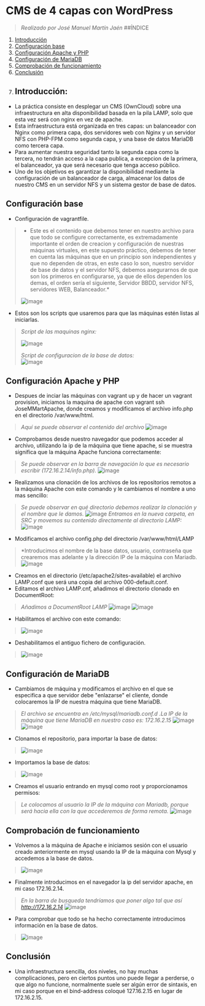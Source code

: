 
# CMS de 4 capas con WordPress
>*Realizado por José Manuel Martín Jaén*
>##ÍNDICE
  1. [Introducción](#introducción)
  2. [Configuración base](#configuración-base)
  3. [Configuración Apache y PHP](#configuración-apache-y-php)
  4. [Configuración de MariaDB](#configuración-de-mariadb)
  5. [Comprobación de funcionamiento](#comprobación-de-funcionamiento)
  6. [Conclusión](#conclusión)
  7. ## Introducción: 
+ La práctica consiste en desplegar un CMS (OwnCloud) sobre una infraestructura en alta disponibilidad basada en la pila LAMP, solo que esta vez será con nginx en vez de apache.
+ Esta infraestructura está organizada en tres capas: un balanceador con Nginx como primera capa, dos servidores web con Nginx y un servidor NFS con PHP-FPM como segunda capa, y una base de datos MariaDB como tercera capa.
+ Para aumentar nuestra seguridad tanto la segunda capa como la tercera, no tendrán acceso a la capa publica, a excepcion de la primera, el balanceador, ya que será necesario que tenga acceso público.
+ Uno de los objetivos es garantizar la disponibilidad mediante la configuración de un balanceador de carga, almacenar los datos de nuestro CMS en un servidor NFS y un sistema gestor de base de datos.
## Configuración base
+ Configuración de vagrantfile.
>* Este es el contenido que debemos tener en nuestro archivo para que todo se configure correctamente, es extremadamente importante el orden de creacion y configuración de nuestras máquinas virtuales, en este supuesto práctico, debemos de tener en cuenta las máquinas que en un principio son independientes y que no dependen de otras, en este caso lo son, nuestro servidor de base de datos y el servidor NFS, debemos asegurarnos de que son los primeros en configurarse, ya que de ellos dependen los demas, el orden sería el siguiente, Servidor BBDD, servidor NFS, servidores WEB, Balanceador.*
>
>![image](https://github.com/user-attachments/assets/79cacda3-c821-4ed0-8c5c-46f079d473d0)
+ Estos son los scripts que usaremos para que las máquinas estén listas al iniciarlas.
>*Script de las maquinas nginx:*
>
>![image](https://github.com/user-attachments/assets/f51201c8-0489-4567-9d45-546109cdf59a)
>
>*Script de configuracion de la base de datos:*  
>![image](https://github.com/user-attachments/assets/7f7c4b62-4bdc-414c-8bd1-07d376eea2bb)

## Configuración Apache y PHP
+ Despues de inciar las máquinas con vagrant up y de hacer un vagrant provision, iniciamos la maquina de apache con vagrant ssh JoseMMartApache, donde creamos y modificamos el archivo info.php en el directorio /var/www/html.
>*Aquí se puede observar el contenido del archivo*
>![image](https://github.com/jmmartinj02/Pila-LAMP/assets/146434706/0fa43350-3222-442c-8330-e6ad34c1e7f2)
+ Comprobamos desde nuestro navegador que podemos acceder al archivo, utilizando la ip de la máquina que tiene apache, si se muestra significa que la máquina Apache funciona correctamente:
>*Se puede observar en la barra de navegación lo que es necesario escribir (172.16.2.14/info.php).*
>![image](https://github.com/jmmartinj02/Pila-LAMP/assets/146434706/d821f401-558b-407e-a94a-ef583ac7bdc9)
+ Realizamos una clonación de los archivos de los repositorios remotos a la máquina Apache con este comando y le cambiamos el nombre a uno mas sencillo:
>*Se puede observar en qué directorio debemos realizar la clonación y el nombre que le damos.*
>![image](https://github.com/user-attachments/assets/8c170be3-0f18-4c22-a506-4e4189d40dba)
>*Entramos en la nueva carpeta, en SRC y movemos su contenido directamente al directorio LAMP:*
![image](https://github.com/user-attachments/assets/0dd2e190-5f3d-4df3-95e2-d9fa9e9c5b3d)
+ Modificamos el archivo config.php del directorio /var/www/html/LAMP
>*Introducimos el nombre de la base datos, usuario, contraseña que crearemos mas adelante y la dirección IP de la máquina con Mariadb.
>![image](https://github.com/user-attachments/assets/eb80d428-c609-4855-81cd-4768710e22ae)
+ Creamos en el directorio (/etc/apache2/sites-available) el archivo LAMP.conf que será una copia del archivo 000-default.conf.
+ Editamos el archivo LAMP.cnf, añadimos el directorio clonado en DocumentRoot:
>*Añadimos a DocumentRoot LAMP*
>![image](https://github.com/user-attachments/assets/1b059d47-fe3c-4362-859b-86cf2dd286b6)
>![image](https://github.com/user-attachments/assets/d615de2c-fc0d-46e2-950c-99ecf15dbfd7)
+ Habilitamos el archivo con este comando:
>![image](https://github.com/user-attachments/assets/6498833e-fd22-444b-857a-2d3ff6b57825)
+ Deshabilitamos el antiguo fichero de configuración.
>![image](https://github.com/user-attachments/assets/b9c7f273-1e04-4498-ac18-e5bb2429cd99)
## Configuración de MariaDB
+ Cambiamos de máquina y modificamos el archivo en el que se especifica a que servidor debe "enlazarse" el cliente, donde colocaremos la IP de nuestra máquina que tiene MariaDB.
>*El archivo se encuentra en /etc/mysql/mariadb.conf.d .La IP de la máquina que tiene MariaDB en nuestro caso es: 172.16.2.15*
>![image](https://github.com/jmmartinj02/Pila-LAMP/assets/146434706/a5b75ee4-e365-4beb-9bf5-a5d62069fd99)
>![image](https://github.com/jmmartinj02/Pila-LAMP/assets/146434706/c7f07ad9-e183-4d7a-8061-bc9d40f9300b)
+ Clonamos el repositorio, para importar la base de datos:
>![image](https://github.com/user-attachments/assets/6e56b027-15b8-43aa-9db9-d1e9a604f786)
+ Importamos la base de datos:
>![image](https://github.com/user-attachments/assets/bc9ca53c-3204-4a32-96ee-728693ea627c)
+ Creamos el usuario entrando en mysql como root y proporcionamos permisos:
>*Le colocamos al usuario la IP de la máquina con Mariadb, porque será hacia ella con la que accederemos de forma remota.*
>![image](https://github.com/user-attachments/assets/24066053-8661-42f5-a1d8-9fe331751f8c)
## Comprobación de funcionamiento
+ Volvemos a la máquina de Apache e iniciamos sesión con el usuario creado anteriormente en mysql usando la IP de la máquina con Mysql y accedemos a la base de datos.
>![image](https://github.com/user-attachments/assets/0b99cc7d-dfa7-4a25-a8a7-92c4e832a8d8)
+ Finalmente introducimos en el navegador la ip del servidor apache, en mi caso 172.16.2.14.
>*En la barra de busqueda tendríamos que poner algo tal que así http://172.16.2.14*
>![image](https://github.com/user-attachments/assets/8bbb833b-3c0e-48fe-bc6c-5992398dee37)
+ Para comprobar que todo se ha hecho correctamente introducimos información en la base de datos.
>![image](https://github.com/user-attachments/assets/e70a3f6f-3361-42ab-a62a-29602fb4b98b)
## Conclusión
+ Una infraestructura sencilla, dos niveles, no hay muchas complicaciones, pero en ciertos puntos uno puede llegar a perderse, o que algo no funcione, normalmente suele ser algún error de sintaxis, en mi caso porque en el bind-address coloqué 127.16.2.15 en lugar de 172.16.2.15.
